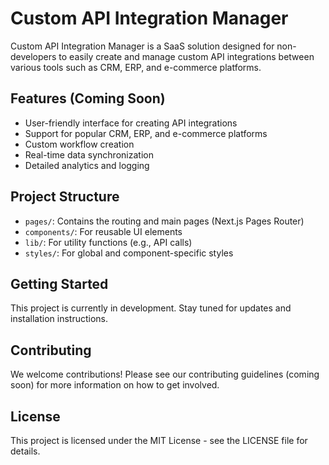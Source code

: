# Custom API Integration Manager

Custom API Integration Manager is a SaaS solution designed for non-developers to easily create and manage custom API integrations between various tools such as CRM, ERP, and e-commerce platforms.

## Features (Coming Soon)

- User-friendly interface for creating API integrations
- Support for popular CRM, ERP, and e-commerce platforms
- Custom workflow creation
- Real-time data synchronization
- Detailed analytics and logging

## Project Structure

- `pages/`: Contains the routing and main pages (Next.js Pages Router)
- `components/`: For reusable UI elements
- `lib/`: For utility functions (e.g., API calls)
- `styles/`: For global and component-specific styles

## Getting Started

This project is currently in development. Stay tuned for updates and installation instructions.

## Contributing

We welcome contributions! Please see our contributing guidelines (coming soon) for more information on how to get involved.

## License

This project is licensed under the MIT License - see the LICENSE file for details.